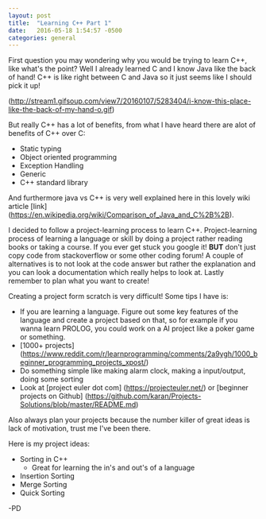 ```yaml
---
layout: post
title:  "Learning C++ Part 1"
date:   2016-05-18 1:54:57 -0500
categories: general
---
```


First question you may wondering why you would be trying to learn C++, like what's the point? Well I already learned C and I know Java like the back of hand! C++ is like right between C and Java so it just seems like I should pick it up!

(http://stream1.gifsoup.com/view7/20160107/5283404/i-know-this-place-like-the-back-of-my-hand-o.gif)

But really C++ has a lot of benefits, from what I have heard there are alot of benefits of C++ over C:
 * Static typing
 * Object oriented programming
 * Exception Handling
 * Generic
 * C++ standard library

And furthermore java vs C++ is very well explained here in this lovely wiki article [link] (https://en.wikipedia.org/wiki/Comparison_of_Java_and_C%2B%2B).

I decided to follow a project-learning process to learn C++. Project-learning process of learning a language or skill by doing a project rather reading books or taking a course. If you ever get stuck you google it! **BUT** don't just copy code from stackoverflow or some other coding forum! A couple of alternatives is to not look at the code answer but rather the explanation and you can look a documentation which really helps to look at. Lastly remember to plan what you want to create!

Creating a project form scratch is very difficult! Some tips I have is:
  * If you are learning a language. Figure out some key features of the language and create a project based on that, so for example if you wanna learn PROLOG, you could work on a AI project like a poker game or something.
  * [1000+ projects] (https://www.reddit.com/r/learnprogramming/comments/2a9ygh/1000_beginner_programming_projects_xpost/)
  * Do something simple like making alarm clock, making a input/output, doing some sorting
  * Look at [project euler dot com] (https://projecteuler.net/) or [beginner projects on Github] (https://github.com/karan/Projects-Solutions/blob/master/README.md)

Also always plan your projects because the number killer of great ideas is lack of motivation, trust me I've been there.

Here is my project ideas:
  * Sorting in C++
    * Great for learning the in's and out's of a language
  * Insertion Sorting
  * Merge Sorting
  * Quick Sorting


-PD
